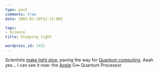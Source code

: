 ```yaml
---
type: post
comments: true
date: 2001-01-19T12:11:00Z

tags:
- Science
title: Stopping light

wordpress_id: 1431
---
```


Scientists [make light stop](http://news.bbc.co.uk/hi/english/sci/tech/newsid_1124000/1124540.stm), paving the way for [Quantum computing](http://www.doc.ic.ac.uk/~ids/quantum_computing.html). Aaah yes… I can see it now: the [Apple](http://www.apple.com) G∞ Quantum Processor.
